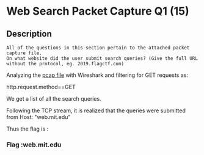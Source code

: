 # Web Search Packet Capture Q1 (15)

## Description
```
All of the questions in this section pertain to the attached packet capture file.
On what website did the user submit search queries? (Give the full URL without the protocol, eg. 2019.flagctf.com)
```



Analyzing the [pcap file](https://github.com/CrystalSage/flagctf-writeups_2019/blob/master/Network%20Traffic%20Analysis%20and%20Log%20Analysis/Web%20Search%20Packet%20Capture%20Q1/WebSearchingFlagCTF2019.pcapng) with Wireshark and filtering for GET requests as:
  <p>http.request.method==GET</p>
We get a list of all the search queries. 

Following the TCP stream, it is realized that the queries were submitted from Host: "web.mit.edu"

Thus the flag is :
<p><h3> Flag :web.mit.edu</h3></p>
